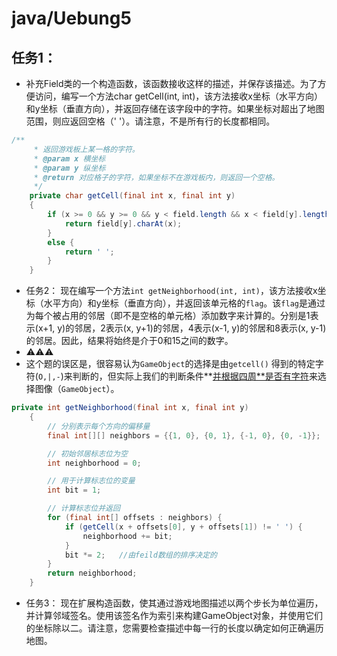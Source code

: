 # java/Uebung5

## 任务1：

- 补充Field类的一个构造函数，该函数接收这样的描述，并保存该描述。为了方便访问，编写一个方法char getCell(int, int)，该方法接收x坐标（水平方向）和y坐标（垂直方向），并返回存储在该字段中的字符。如果坐标对超出了地图范围，则应返回空格（' '）。请注意，不是所有行的长度都相同。

```java
/**
     * 返回游戏板上某一格的字符。
     * @param x 横坐标
     * @param y 纵坐标
     * @return 对应格子的字符，如果坐标不在游戏板内，则返回一个空格。
     */
    private char getCell(final int x, final int y)
    {
        if (x >= 0 && y >= 0 && y < field.length && x < field[y].length()) {
            return field[y].charAt(x);
        }
        else {
            return ' ';
        }
    }
```

- 任务2：
现在编写一个方法`int getNeighborhood(int, int)`，该方法接收x坐标（水平方向）和y坐标（垂直方向），并返回该单元格的`flag`。该`flag`是通过为每个被占用的邻居（即不是空格的单元格）添加数字来计算的。分别是1表示(x+1, y)的邻居，2表示(x, y+1)的邻居，4表示(x-1, y)的邻居和8表示(x, y-1)的邻居。因此，结果将始终是介于0和15之间的数字。
- ⚠⚠⚠
- 这个题的误区是，很容易认为`GameObject`的选择是由`getcell()` 得到的特定字符(`O,|,-`)来判断的，但实际上我们的判断条件**[并根据四周**是否有字符](https://github.com/Liiiiilyy/Uebung5/blob/bffe80c56adfb7915396f7f40bd71bce2ab70f0e/src/Field.java#L142)来选择图像（`GameObject`）。

```java
private int getNeighborhood(final int x, final int y)
    {
        // 分别表示每个方向的偏移量
        final int[][] neighbors = {{1, 0}, {0, 1}, {-1, 0}, {0, -1}};

        // 初始邻居标志位为空 
        int neighborhood = 0;

        // 用于计算标志位的变量
        int bit = 1;

        // 计算标志位并返回
        for (final int[] offsets : neighbors) {
            if (getCell(x + offsets[0], y + offsets[1]) != ' ') {
                neighborhood += bit;
            }
            bit *= 2;   //由feild数组的排序决定的
        }
        return neighborhood;
    }
```

- 任务3：
现在扩展构造函数，使其通过游戏地图描述以两个步长为单位遍历，并计算邻域签名。使用该签名作为索引来构建GameObject对象，并使用它们的坐标除以二。请注意，您需要检查描述中每一行的长度以确定如何正确遍历地图。
